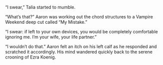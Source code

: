 “I swear,” Talia started to mumble.

“What’s that?” Aaron was working out the chord structures to a Vampire Weekend deep cut called “My Mistake.”

“I swear: if left to your own devices, you would be completely comfortable ignoring me. I’m your wife, your life partner.”

“I wouldn’t do that.” Aaron felt an itch on his left calf as he responded and scratched it accordingly. His mind wandered quickly back to the serene crooning of Ezra Koenig.